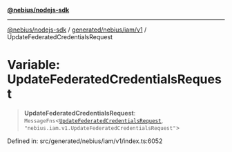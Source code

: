 [**@nebius/nodejs-sdk**](../../../../../README.md)

***

[@nebius/nodejs-sdk](../../../../../README.md) / [generated/nebius/iam/v1](../README.md) / UpdateFederatedCredentialsRequest

# Variable: UpdateFederatedCredentialsRequest

> **UpdateFederatedCredentialsRequest**: `MessageFns`\<[`UpdateFederatedCredentialsRequest`](../interfaces/UpdateFederatedCredentialsRequest.md), `"nebius.iam.v1.UpdateFederatedCredentialsRequest"`\>

Defined in: src/generated/nebius/iam/v1/index.ts:6052
